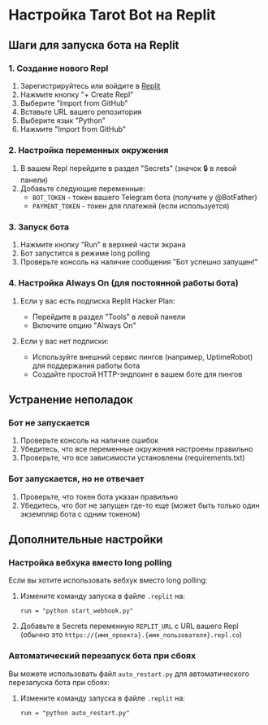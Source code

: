 # Настройка Tarot Bot на Replit

## Шаги для запуска бота на Replit

### 1. Создание нового Repl

1. Зарегистрируйтесь или войдите в [Replit](https://replit.com/)
2. Нажмите кнопку "+ Create Repl"
3. Выберите "Import from GitHub"
4. Вставьте URL вашего репозитория
5. Выберите язык "Python"
6. Нажмите "Import from GitHub"

### 2. Настройка переменных окружения

1. В вашем Repl перейдите в раздел "Secrets" (значок 🔒 в левой панели)
2. Добавьте следующие переменные:
   - `BOT_TOKEN` - токен вашего Telegram бота (получите у @BotFather)
   - `PAYMENT_TOKEN` - токен для платежей (если используется)

### 3. Запуск бота

1. Нажмите кнопку "Run" в верхней части экрана
2. Бот запустится в режиме long polling
3. Проверьте консоль на наличие сообщения "Бот успешно запущен!"

### 4. Настройка Always On (для постоянной работы бота)

1. Если у вас есть подписка Replit Hacker Plan:
   - Перейдите в раздел "Tools" в левой панели
   - Включите опцию "Always On"

2. Если у вас нет подписки:
   - Используйте внешний сервис пингов (например, UptimeRobot) для поддержания работы бота
   - Создайте простой HTTP-эндпоинт в вашем боте для пингов

## Устранение неполадок

### Бот не запускается

1. Проверьте консоль на наличие ошибок
2. Убедитесь, что все переменные окружения настроены правильно
3. Проверьте, что все зависимости установлены (requirements.txt)

### Бот запускается, но не отвечает

1. Проверьте, что токен бота указан правильно
2. Убедитесь, что бот не запущен где-то еще (может быть только один экземпляр бота с одним токеном)

## Дополнительные настройки

### Настройка вебхука вместо long polling

Если вы хотите использовать вебхук вместо long polling:

1. Измените команду запуска в файле `.replit` на:
   ```
   run = "python start_webhook.py"
   ```

2. Добавьте в Secrets переменную `REPLIT_URL` с URL вашего Repl (обычно это `https://{имя_проекта}.{имя_пользователя}.repl.co`)

### Автоматический перезапуск бота при сбоях

Вы можете использовать файл `auto_restart.py` для автоматического перезапуска бота при сбоях:

1. Измените команду запуска в файле `.replit` на:
   ```
   run = "python auto_restart.py"
   ```